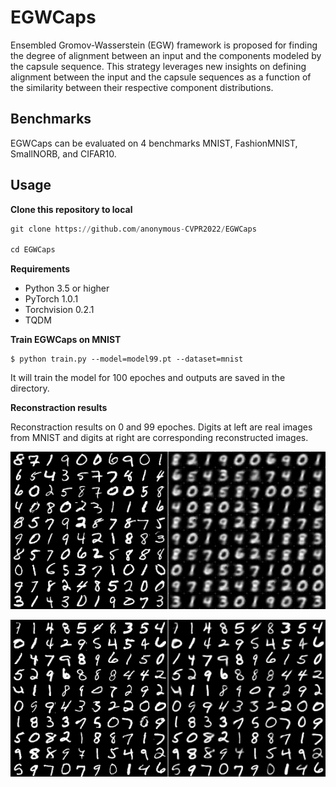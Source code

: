 # EGWCaps
Ensembled Gromov-Wasserstein (EGW) framework is proposed for finding the degree of alignment between an input and the components modeled by the capsule sequence. This strategy leverages new insights on defining alignment between the input and the capsule sequences as a function of the similarity between their respective component distributions.

## Benchmarks

EGWCaps can be evaluated on 4 benchmarks MNIST, FashionMNIST, SmallNORB, and CIFAR10.


## Usage

**Clone this repository to local**

```python
git clone https://github.com/anonymous-CVPR2022/EGWCaps

cd EGWCaps
```


**Requirements**

* Python 3.5 or higher
* PyTorch 1.0.1
* Torchvision 0.2.1
* TQDM


**Train EGWCaps on MNIST**

```console
$ python train.py --model=model99.pt --dataset=mnist
```
It will train the model for 100 epoches and outputs are saved in the <reconstractions> directory.


**Reconstraction results**

Reconstraction results on 0 and 99 epoches.
Digits at left are real images from MNIST and digits at right are corresponding reconstructed images.

![Epoch_0](pictures/epoch_0.png)

![Epoch_99](pictures/epoch_99.png)

